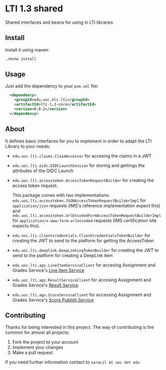 # LTI 1.3 shared

Shared interfaces and beans for using in LTI libraries

## Install

Install it using maven:

```bash
./mvnw install
```

## Usage

Just add the dependency to your `pom.xml` file:

```xml
  <dependency>
    <groupId>edu.uoc.elc.lti</groupId>
    <artifactId>lti-1.3-core</artifactId>
    <version>0.0.2</version>
  </dependency>
```

## About

It defines basic interfaces for you to implement in order to adapt the LTI Library to your needs:

* `edu.uoc.lti.claims.ClaimAccessor` for accesing the claims in a JWT

* `edu.uoc.lti.oidc.OIDCLaunchSession` for storing and gettings the attributes of the OIDC Launch

* `edu.uoc.lti.accesstoken.AccessTokenRequestBuilder` for creating the access token request.

  This package comes with two implementations: `edu.uoc.lti.accesstoken.JSONAccessTokenRequestBuilderImpl` for `application/json` requests (IMS's reference implementation expect this) and `edu.uoc.lti.accesstoken.UrlEncodedFormAccessTokenRequestBuilderImpl` for `application/x-www-form-urlencoded` requests (IMS certification site expects this).

* `edu.uoc.lti.clientcredentials.ClientCredentialsTokenBuilder` for creating the JWT to send to the platform for getting the AccessToken

* `edu.uoc.lti.deeplink.DeepLinkingTokenBuilder` for creating the JWT to send to the platform for creating a DeepLink item

* `edu.uoc.lti.ags.LineItemServiceClient` for accesing Assignment and Grades Service's [Line Item Service](https://www.imsglobal.org/spec/lti-ags/v2p0/#line-item-service)

* `edu.uoc.lti.ags.ResultServiceClient` for accesing Assignment and Grades Service's [Result Service](https://www.imsglobal.org/spec/lti-ags/v2p0/#result-service)

* `edu.uoc.lti.ags.ScoreServiceClient` for accessing
Assignment and Grades Service's [Score Publish Service](https://www.imsglobal.org/spec/lti-ags/v2p0/#score-publish-service)

## Contributing

Thanks for being interested in this project. The way of contributing is the common for almost all projects:

1. Fork the project to your account
2. Implement your changes
3. Make a pull request

If you need further information contact to `xaracil at uoc dot edu`
